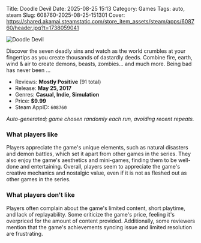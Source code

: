 Title: Doodle Devil
Date: 2025-08-25 15:13
Category: Games
Tags: auto, steam
Slug: 608760-2025-08-25-151301
Cover: https://shared.akamai.steamstatic.com/store_item_assets/steam/apps/608760/header.jpg?t=1738059041

![Doodle Devil](https://shared.akamai.steamstatic.com/store_item_assets/steam/apps/608760/header.jpg?t=1738059041)

Discover the seven deadly sins and watch as the world crumbles at your fingertips as you create thousands of dastardly deeds. Combine fire, earth, wind &amp; air to create demons, beasts, zombies... and much more. Being bad has never been …

- Reviews: **Mostly Positive** (91 total)
- Release: **May 25, 2017**
- Genres: **Casual, Indie, Simulation**
- Price: **$9.99**
- Steam AppID: `608760`

*Auto-generated; game chosen randomly each run, avoiding recent repeats.*

### What players like

Players appreciate the game's unique elements, such as natural disasters and demon battles, which set it apart from other games in the series. They also enjoy the game's aesthetics and mini-games, finding them to be well-done and entertaining. Overall, players seem to appreciate the game's creative mechanics and nostalgic value, even if it is not as fleshed out as other games in the series.

### What players don’t like

Players often complain about the game's limited content, short playtime, and lack of replayability. Some criticize the game's price, feeling it's overpriced for the amount of content provided. Additionally, some reviewers mention that the game's achievements syncing issue and limited resolution are frustrating.
